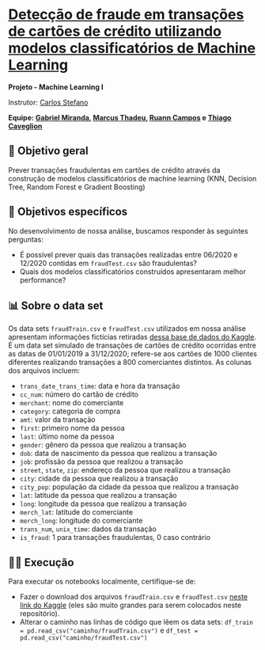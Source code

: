 # [Detecção de fraude em transações de cartões de crédito utilizando modelos classificatórios de Machine Learning](https://github.com/grmirand4/sc2023-deteccao-fraude-machine-learning)

**Projeto - Machine Learning I**

Instrutor: [Carlos Stefano](https://www.linkedin.com/in/carlos-stefano/)

**Equipe: [Gabriel Miranda](https://www.linkedin.com/in/grmiranda/), [Marcus Thadeu](https://www.linkedin.com/in/marcus-thadeu/), [Ruann Campos](https://www.linkedin.com/in/ruann-campos/) e [Thiago Caveglion](https://www.linkedin.com/in/thiago-caveglion/)**

## 🎯 Objetivo geral
Prever transações fraudulentas em cartões de crédito através da construção de modelos classificatórios de machine learning (KNN, Decision Tree, Random Forest e Gradient Boosting)

## 📝 Objetivos específicos
No desenvolvimento de nossa análise, buscamos responder às seguintes perguntas:
* É possível prever quais das transações realizadas entre 06/2020 e 12/2020 contidas em `fraudTest.csv` são fraudulentas?
* Quais dos modelos classificatórios construídos apresentaram melhor performance?

## 📊 Sobre o data set
Os data sets `fraudTrain.csv` e `fraudTest.csv` utilizados em nossa análise apresentam informações fictícias retiradas [dessa base de dados do Kaggle](https://www.kaggle.com/datasets/kartik2112/fraud-detection). É um data set simulado de transações de cartões de crédito ocorridas entre as datas de 01/01/2019 a 31/12/2020; refere-se aos cartões de 1000 clientes diferentes realizando transações a 800 comerciantes distintos. As colunas dos arquivos incluem:
* `trans_date_trans_time`: data e hora da transação
* `cc_num`: número do cartão de crédito
* `merchant`: nome do comerciante
* `category`: categoria de compra
* `amt`: valor da transação
* `first`: primeiro nome da pessoa
* `last`: último nome da pessoa
* `gender`: gênero da pessoa que realizou a transação
* `dob`: data de nascimento da pessoa que realizou a transação
* `job`: profissão da pessoa que realizou a transação
* `street`, `state`, `zip`: endereço da pessoa que realizou a transação
* `city`: cidade da pessoa que realizou a transação
* `city_pop`: população da cidade da pessoa que realizou a transação
* `lat`: latitude da pessoa que realizou a transação
* `long`: longitude da pessoa que realizou a transação
* `merch_lat`: latitude do comerciante
* `merch_long`: longitude do comerciante
* `trans_num`, `unix_time`: dados da transação
* `is_fraud`: 1 para transações fraudulentas, 0 caso contrário

## 👨‍💻 Execução
Para executar os notebooks localmente, certifique-se de:
* Fazer o download dos arquivos `fraudTrain.csv` e `fraudTest.csv` [neste link do Kaggle](https://www.kaggle.com/datasets/kartik2112/fraud-detection) (eles são muito grandes para serem colocados neste repositório).
* Alterar o caminho nas linhas de código que lêem os data sets: `df_train = pd.read_csv("caminho/fraudTrain.csv")` e `df_test = pd.read_csv("caminho/fraudTest.csv")`

